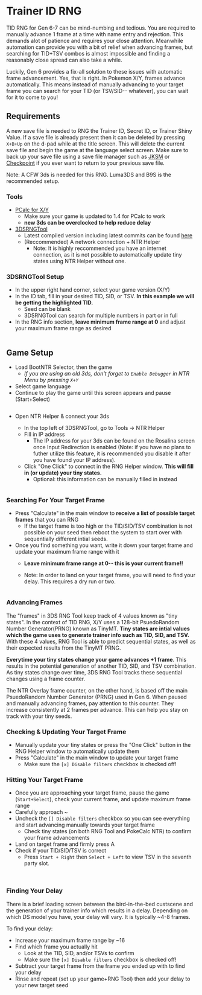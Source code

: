 # Trainer ID RNG
TID RNG for Gen 6-7 can be mind-numbing and tedious. You are required to manually advance 1 frame at a time with name entry and rejection. This demands alot of patience and requires your close attention. Meanwhile automation can provide you with a bit of relief when advancing frames, but searching for TID+TSV combos is almost impossible and finding a reasonably close spread can also take a while.

Luckily, Gen 6 provides a fix-all solution to these issues with automatic frame advancement. Yes, that is right. In Pokemon X/Y, frames advance automatically. This means instead of manually advancing to your target frame you can search for your TID (or TSV/SID-- whatever), you can wait for it to come to you!

## Requirements
A new save file is needed to RNG the Trainer ID, Secret ID, or Trainer Shiny Value. If a save file is already present then it can be deleted by pressing `X+B+Up` on the d-pad while at the title screen. This will delete the current save file and begin the game at the language select screen. Make sure to back up your save file using a save file manager such as [JKSM](https://github.com/J-D-K/JKSM) or [Checkpoint](https://github.com/BernardoGiordano/Checkpoint) if you ever want to return to your previous save file.

Note: A CFW 3ds is needed for this RNG. Luma3DS and B9S is the recommended setup.


### Tools
- [PCalc for X/Y](https://pokemonrng.com/downloads/pcalc/xy)
    - Make sure your game is updated to 1.4 for PCalc to work
    - **new 3ds can be overclocked to help reduce delay**
- [3DSRNGTool](https://github.com/wwwwwwzx/3DSRNGTool/releases)
    - Latest compiled version including latest commits can be found [here](https://ci.appveyor.com/project/wwwwwwzx/3dsrngtool/build/artifacts)
    - (Reccommended) A network connection + NTR Helper
      - Note: It is highly reccommended you have an internet connection, as it is not possible to automatically update tiny states using NTR Helper without one.


### 3DSRNGTool Setup
- In the upper right hand corner, select your game version (X/Y)
- In the ID tab, fill in your desired TID, SID, or TSV. **In this example we will be getting the highlighted TID.**
    - Seed can be blank
    - 3DSRNGTool can search for multiple numbers in part or in full
- In the RNG info section, **leave minimum frame range at 0** and adjust your maximum frame range as desired

![]()

## Game Setup
- Load BootNTR Selector, then the game
  - *If you are using an old 3ds, don't forget to `Enable Debugger` in NTR Menu by pressing `X+Y`*
- Select game language
- Continue to play the game until this screen appears and pause (Start+Select)

![]()

- Open NTR Helper & connect your 3ds
  - In the top left of 3DSRNGTool, go to Tools -> NTR Helper
  - Fill in IP address
    - The IP address for your 3ds can be found on the Rosalina screen once Input Redirection is enabled (Note: if you have no plans to futher utilize this feature, it is recommended you disable it after you have found your IP address).
  - Click "One Click" to connect in the RNG Helper window. **This will fill in (or update) your tiny states.**
    - Optional: this information can be manually filled in instead

  ![]()

### Searching For Your Target Frame
- Press "Calculate" in the main window to **receive a list of possible target frames** that you can RNG
  - If the target frame is too high or the TID/SID/TSV combination is not possible on your seed then reboot the system to start over with sequentially different intial seeds.
- Once you find something you want, write it down your target frame and update your maximum frame range with it
  - **Leave minimum frame range at 0-- this is your current frame!!**
  - Note: In order to land on your target frame, you will need to find your delay. This requires a dry run or two.

    ![]()

### Advancing Frames
The "frames" in 3DS RNG Tool keep track of 4 values known as "tiny states". In the context of TID RNG, X/Y uses a 128-bit PsuedoRandom Number Generator(PRNG) known as TinyMT. **Tiny states are intial values which the game uses to generate trainer info such as TID, SID, and TSV.** With these 4 values, RNG Tool is able to predict sequential states, as well as their expected results from the TinyMT PRNG.

**Everytime your tiny states change your game advances +1 frame**. This results in the potential generation of another TID, SID, and TSV combination. As tiny states change over time, 3DS RNG Tool tracks these sequential changes using a frame counter.

The NTR Overlay frame counter, on the other hand, is based off the main PsuedoRandom Number Generator (PRNG) used in Gen 6. When paused and manually advancing frames, pay attention to this counter. They increase consistently at 2 frames per advance. This can help you stay on track with your tiny seeds.

### Checking & Updating Your Target Frame
- Manually update your tiny states or press the "One Click" button in the RNG Helper window to automatically update them
- Press "Calculate" in the main window to update your target frame
  - Make sure the `[x] Disable filters` checkbox is checked off!

### Hitting Your Target Frame
- Once you are approaching your target frame, pause the game (`Start+Select`), check your current frame, and update maximum frame range
- Carefully approach ~
- Uncheck the `[] Disable filters` checkbox so you can see everything and start advancing manually towards your target frame
  - Check tiny states (on both RNG Tool and PokeCalc NTR) to confirm your frame advancements
- Land on target frame and firmly press A
- Check if your TID/SID/TSV is correct
  - Press `Start + Right` then `Select + Left` to view TSV in the seventh party slot.

![]()
![]()


### Finding Your Delay
There is a brief loading screen between the bird-in-the-bed custscene and the generation of your trainer info which results in a delay. Depending on which DS model you have, your delay will vary. It is typically ~4-8 frames. 

To find your delay:

  - Increase your maximum frame range by ~16
  - Find which frame you actually hit
    - Look at the TID, SID, and/or TSVs to confirm
    - Make sure the `[x] Disable filters` checkbox is checked off!
  - Subtract your target frame from the frame you ended up with to find your delay
  - Rinse and repeat (set up your game+RNG Tool) then add your delay to your new target seed
